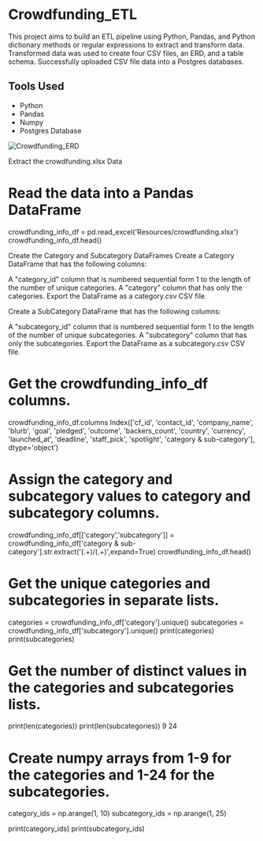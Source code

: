 # Crowdfunding_ETL
This project aims to build an ETL pipeline using Python, Pandas, and Python dictionary methods or regular expressions to extract and transform data. Transformed data was used to create four CSV files, an ERD, and a table schema. Successfully uploaded CSV file data into a Postgres databases.

## Tools Used
- Python
- Pandas
- Numpy
- Postgres Database




![Crowdfunding_ERD](https://user-images.githubusercontent.com/24644072/222935895-e7c10e83-f0b0-421c-a247-35bcfd0565f8.png)



Extract the crowdfunding.xlsx Data
# Read the data into a Pandas DataFrame
crowdfunding_info_df = pd.read_excel('Resources/crowdfunding.xlsx')
crowdfunding_info_df.head()



Create the Category and Subcategory DataFrames
Create a Category DataFrame that has the following columns:

A "category_id" column that is numbered sequential form 1 to the length of the number of unique categories.
A "category" column that has only the categories.
Export the DataFrame as a category.csv CSV file.

Create a SubCategory DataFrame that has the following columns:

A "subcategory_id" column that is numbered sequential form 1 to the length of the number of unique subcategories.
A "subcategory" column that has only the subcategories.
Export the DataFrame as a subcategory.csv CSV file.

# Get the crowdfunding_info_df columns.
crowdfunding_info_df.columns
Index(['cf_id', 'contact_id', 'company_name', 'blurb', 'goal', 'pledged',
       'outcome', 'backers_count', 'country', 'currency', 'launched_at',
       'deadline', 'staff_pick', 'spotlight', 'category & sub-category'],
      dtype='object')
# Assign the category and subcategory values to category and subcategory columns.
crowdfunding_info_df[['category','subcategory']] = crowdfunding_info_df['category & sub-category'].str.extract('(.+)/(.+)',expand=True)
crowdfunding_info_df.head()

# Get the unique categories and subcategories in separate lists.
categories = crowdfunding_info_df['category'].unique()
subcategories = crowdfunding_info_df['subcategory'].unique()
print(categories)
print(subcategories)

# Get the number of distinct values in the categories and subcategories lists.
print(len(categories))
print(len(subcategories))
9
24
# Create numpy arrays from 1-9 for the categories and 1-24 for the subcategories.
category_ids = np.arange(1, 10)
subcategory_ids = np.arange(1, 25)

print(category_ids)
print(subcategory_ids)



